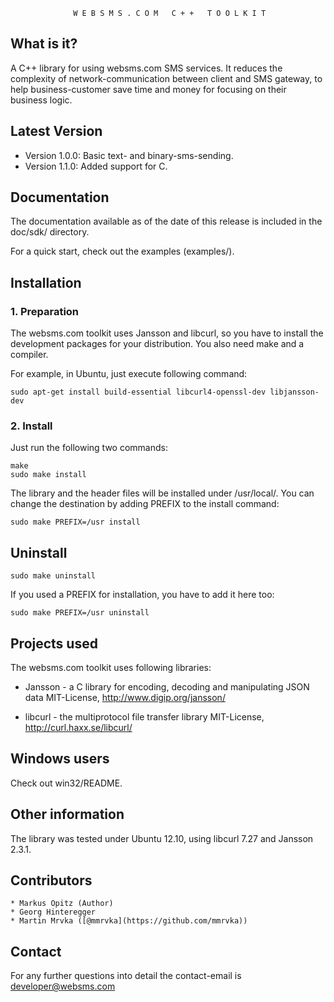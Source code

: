 

                  W E B S M S . C O M   C + +   T O O L K I T


What is it?
-----------

  A C++ library for using websms.com SMS services. It reduces the complexity of
  network-communication between client and SMS gateway, to help
  business-customer save time and money for focusing on their business logic.

Latest Version
------------------

  * Version 1.0.0: Basic text- and binary-sms-sending.
  * Version 1.1.0: Added support for C.

Documentation
-------------

  The documentation available as of the date of this release is included in the
  doc/sdk/ directory.
  
  For a quick start, check out the examples (examples/).

Installation
------------

   ### 1. Preparation

   The websms.com toolkit uses Jansson and libcurl, so you have to install the
   development packages for your distribution. You also need make and a compiler.

   For example, in Ubuntu, just execute following command:

    sudo apt-get install build-essential libcurl4-openssl-dev libjansson-dev

   ### 2. Install

   Just run the following two commands:

    make
    sudo make install

   The library and the header files will be installed under /usr/local/. You can
   change the destination by adding PREFIX to the install command:

    sudo make PREFIX=/usr install

Uninstall
---------

    sudo make uninstall

  If you used a PREFIX for installation, you have to add it here too:

    sudo make PREFIX=/usr uninstall


Projects used
-------------

  The websms.com toolkit uses following libraries:

  * Jansson - a C library for encoding, decoding and manipulating JSON data
    MIT-License, http://www.digip.org/jansson/

  * libcurl - the multiprotocol file transfer library
    MIT-License, http://curl.haxx.se/libcurl/

Windows users
-------------

  Check out win32/README.

Other information
-----------------

  The library was tested under Ubuntu 12.10, using libcurl 7.27 and
  Jansson 2.3.1.

Contributors
------------

	* Markus Opitz (Author)
	* Georg Hinteregger
	* Martin Mrvka ([@mmrvka](https://github.com/mmrvka))
	

Contact
-------
  For any further questions into detail the contact-email is developer@websms.com
